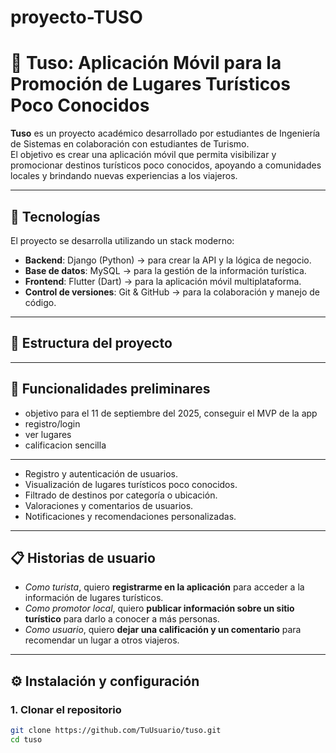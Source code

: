 # proyecto-TUSO
# 📱 Tuso: Aplicación Móvil para la Promoción de Lugares Turísticos Poco Conocidos

**Tuso** es un proyecto académico desarrollado por estudiantes de Ingeniería de Sistemas en colaboración con estudiantes de Turismo.  
El objetivo es crear una aplicación móvil que permita visibilizar y promocionar destinos turísticos poco conocidos, apoyando a comunidades locales y brindando nuevas experiencias a los viajeros.  

---

## 🚀 Tecnologías
El proyecto se desarrolla utilizando un stack moderno:
- **Backend**: Django (Python) → para crear la API y la lógica de negocio.
- **Base de datos**: MySQL → para la gestión de la información turística.
- **Frontend**: Flutter (Dart) → para la aplicación móvil multiplataforma.
- **Control de versiones**: Git & GitHub → para la colaboración y manejo de código.

---

## 📂 Estructura del proyecto

---

## 📝 Funcionalidades preliminares
- objetivo para el 11 de septiembre del 2025, conseguir el MVP de la app
- registro/login
- ver lugares
- calificacion sencilla
----------------------------------
- Registro y autenticación de usuarios.
- Visualización de lugares turísticos poco conocidos.
- Filtrado de destinos por categoría o ubicación.
- Valoraciones y comentarios de usuarios.
- Notificaciones y recomendaciones personalizadas.

---

## 📋 Historias de usuario 
- *Como turista*, quiero **registrarme en la aplicación** para acceder a la información de lugares turísticos.  
- *Como promotor local*, quiero **publicar información sobre un sitio turístico** para darlo a conocer a más personas.  
- *Como usuario*, quiero **dejar una calificación y un comentario** para recomendar un lugar a otros viajeros.  

---

## ⚙️ Instalación y configuración

### 1. Clonar el repositorio
```bash
git clone https://github.com/TuUsuario/tuso.git
cd tuso
